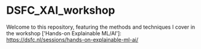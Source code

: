 # DSFC_XAI_workshop

Welcome to this repository, featuring the methods and techniques I cover in the workshop ['Hands-on Explainable ML/AI']: https://dsfc.nl/sessions/hands-on-explainable-ml-ai/

